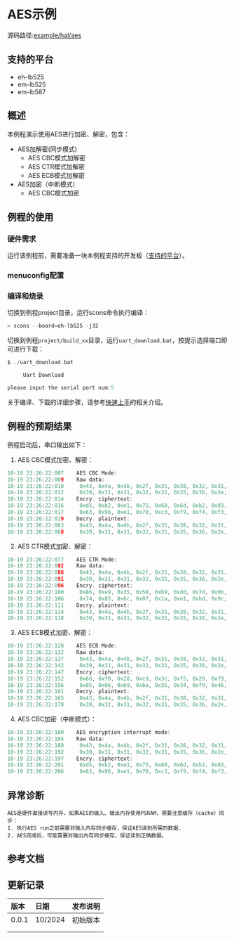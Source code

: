 # AES示例
源码路径:[example/hal/aes](https://github.com/OpenSiFli/SiFli-SDK/tree/main/example/hal/aes)
## 支持的平台
<!-- 支持哪些板子和芯片平台 -->
+ eh-lb525
+ em-lb525
+ em-lb587

## 概述
<!-- 例程简介 -->
本例程演示使用AES进行加密、解密，包含：
+ AES加解密(同步模式)
     - AES CBC模式加解密
     - AES CTR模式加解密
     - AES ECB模式加解密
+ AES加密（中断模式）
     - AES CBC模式加密

## 例程的使用
<!-- 说明如何使用例程，比如连接哪些硬件管脚观察波形，编译和烧写可以引用相关文档。
对于rt_device的例程，还需要把本例程用到的配置开关列出来，比如PWM例程用到了PWM1，需要在onchip菜单里使能PWM1 -->

### 硬件需求
运行该例程前，需要准备一块本例程支持的开发板（[支持的平台](quick_Start)）。

### menuconfig配置


### 编译和烧录
切换到例程project目录，运行scons命令执行编译：
```c
> scons --board=eh-lb525 -j32
```
切换到例程`project/build_xx`目录，运行`uart_download.bat`，按提示选择端口即可进行下载：
```c
$ ./uart_download.bat

     Uart Download

please input the serial port num:5
```
关于编译、下载的详细步骤，请参考[快速上手](quick_start)的相关介绍。

## 例程的预期结果
<!-- 说明例程运行结果，比如哪几个灯会亮，会打印哪些log，以便用户判断例程是否正常运行，运行结果可以结合代码分步骤说明 -->
例程启动后，串口输出如下：
1. AES CBC模式加密、解密：
```c
10-19 23:26:22:007    AES CBC Mode:
10-19 23:26:22:009    Raw data:
10-19 23:26:22:010     0x43, 0x4a, 0x4b, 0x2f, 0x31, 0x38, 0x32, 0x31,
10-19 23:26:22:012     0x39, 0x31, 0x31, 0x32, 0x31, 0x35, 0x36, 0x2e,
10-19 23:26:22:014    Encry. ciphertext:
10-19 23:26:22:016     0xd5, 0xb2, 0xe1, 0x75, 0x68, 0x6d, 0xb2, 0x03,
10-19 23:26:22:017     0x63, 0x96, 0xe1, 0x70, 0xc3, 0xf9, 0xf4, 0xf3,
10-19 23:26:22:019    Decry. plaintext:
10-19 23:26:22:063     0x43, 0x4a, 0x4b, 0x2f, 0x31, 0x38, 0x32, 0x31,
10-19 23:26:22:068     0x39, 0x31, 0x31, 0x32, 0x31, 0x35, 0x36, 0x2e,
```
2. AES CTR模式加密、解密：
```c
10-19 23:26:22:077    AES CTR Mode:
10-19 23:26:22:082    Raw data:
10-19 23:26:22:086     0x43, 0x4a, 0x4b, 0x2f, 0x31, 0x38, 0x32, 0x31,
10-19 23:26:22:091     0x39, 0x31, 0x31, 0x32, 0x31, 0x35, 0x36, 0x2e,
10-19 23:26:22:096    Encry. ciphertext:
10-19 23:26:22:100     0x86, 0xe9, 0x35, 0x58, 0xb9, 0xdd, 0x7d, 0x0b,
10-19 23:26:22:106     0x74, 0x85, 0x6c, 0x07, 0x1a, 0xe1, 0xbd, 0x9c,
10-19 23:26:22:111    Decry. plaintext:
10-19 23:26:22:114     0x43, 0x4a, 0x4b, 0x2f, 0x31, 0x38, 0x32, 0x31,
10-19 23:26:22:118     0x39, 0x31, 0x31, 0x32, 0x31, 0x35, 0x36, 0x2e,
```
3. AES ECB模式加密、解密：
```c
10-19 23:26:22:128    AES ECB Mode:
10-19 23:26:22:132    Raw data:
10-19 23:26:22:137     0x43, 0x4a, 0x4b, 0x2f, 0x31, 0x38, 0x32, 0x31,
10-19 23:26:22:142     0x39, 0x31, 0x31, 0x32, 0x31, 0x35, 0x36, 0x2e,
10-19 23:26:22:147    Encry. ciphertext:
10-19 23:26:22:152     0x6d, 0xf0, 0x28, 0xcd, 0x3c, 0xf5, 0x29, 0x79,
10-19 23:26:22:156     0x85, 0x06, 0xb9, 0xba, 0x35, 0x34, 0xf9, 0x46,
10-19 23:26:22:161    Decry. plaintext:
10-19 23:26:22:165     0x43, 0x4a, 0x4b, 0x2f, 0x31, 0x38, 0x32, 0x31,
10-19 23:26:22:170     0x39, 0x31, 0x31, 0x32, 0x31, 0x35, 0x36, 0x2e,
```
4. AES CBC加密（中断模式）：
```c
10-19 23:26:22:180    AES encryption interrupt mode:
10-19 23:26:22:184    Raw data:
10-19 23:26:22:188     0x43, 0x4a, 0x4b, 0x2f, 0x31, 0x38, 0x32, 0x31,
10-19 23:26:22:192     0x39, 0x31, 0x31, 0x32, 0x31, 0x35, 0x36, 0x2e,
10-19 23:26:22:197    Encry. ciphertext:
10-19 23:26:22:201     0xd5, 0xb2, 0xe1, 0x75, 0x68, 0x6d, 0xb2, 0x03,
10-19 23:26:22:206     0x63, 0x96, 0xe1, 0x70, 0xc3, 0xf9, 0xf4, 0xf3,
```

## 异常诊断
```{warning}
AES是硬件直接读写内存，如果AES的输入、输出内存使用PSRAM，需要注意缓存（cache）同步：  
1. 执行AES run之前需要对输入内存同步缓存，保证AES读到所需的数据.
2. AES完成后，可能需要对输出内存同步缓存，保证读到正确数据。
```

## 参考文档
<!-- 对于rt_device的示例，rt-thread官网文档提供的较详细说明，可以在这里添加网页链接，例如，参考RT-Thread的[RTC文档](https://www.rt-thread.org/document/site/#/rt-thread-version/rt-thread-standard/programming-manual/device/rtc/rtc) -->

## 更新记录
|版本 |日期   |发布说明 |
|:---|:---|:---|
|0.0.1 |10/2024 |初始版本 |
| | | |
| | | |


